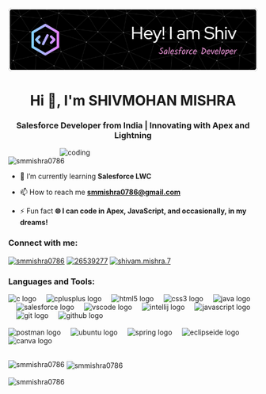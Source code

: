 ![Header](https://github.com/smmishra0786/smmishra0786/blob/main/github-header-image.png)
<h1 align="center">Hi 👋, I'm SHIVMOHAN MISHRA</h1>
<h3 align="center">Salesforce Developer from India | Innovating with Apex and Lightning</h3>
<img align="right" alt="coding" width="400" src="https://user-images.githubusercontent.com/74038190/212748842-9fcbad5b-6173-4175-8a61-521f3dbb7514.gif">
<p align="left"> <img src="https://komarev.com/ghpvc/?username=smmishra0786&label=Profile%20views&color=0e75b6&style=flat" alt="smmishra0786" /> </p>

- 🌱 I’m currently learning **Salesforce LWC**

- 📫 How to reach me **smmishra0786@gmail.com**

- ⚡ Fun fact **🌐 I can code in Apex, JavaScript, and occasionally, in my dreams!**

<h3 align="left">Connect with me:</h3>
<p align="left">
<a href="https://linkedin.com/in/smmishra0786" target="blank"><img align="center" src="https://raw.githubusercontent.com/rahuldkjain/github-profile-readme-generator/master/src/images/icons/Social/linked-in-alt.svg" alt="smmishra0786" height="30" width="40" /></a>
<a href="https://stackoverflow.com/users/26539277" target="blank"><img align="center" src="https://raw.githubusercontent.com/rahuldkjain/github-profile-readme-generator/master/src/images/icons/Social/stack-overflow.svg" alt="26539277" height="30" width="40" /></a>
<a href="https://instagram.com/shivam.mishra.7" target="blank"><img align="center" src="https://raw.githubusercontent.com/rahuldkjain/github-profile-readme-generator/master/src/images/icons/Social/instagram.svg" alt="shivam.mishra.7" height="30" width="40" /></a>
</p>

<h3 align="left">Languages and Tools:</h3>
<div align="left">
  <img src="https://cdn.jsdelivr.net/gh/devicons/devicon/icons/c/c-original.svg" height="30" alt="c logo"  />
  <img width="12" />
  <img src="https://cdn.jsdelivr.net/gh/devicons/devicon/icons/cplusplus/cplusplus-original.svg" height="30" alt="cplusplus logo"  />
  <img width="12" />
  <img src="https://cdn.jsdelivr.net/gh/devicons/devicon/icons/html5/html5-original.svg" height="30" alt="html5 logo"  />
  <img width="12" />
  <img src="https://cdn.jsdelivr.net/gh/devicons/devicon/icons/css3/css3-original.svg" height="30" alt="css3 logo"  />
  <img width="12" />
  <img src="https://cdn.jsdelivr.net/gh/devicons/devicon/icons/java/java-original.svg" height="30" alt="java logo"  />
  <img width="12" />
  <img src="https://cdn.jsdelivr.net/gh/devicons/devicon/icons/salesforce/salesforce-original.svg" height="30" alt="salesforce logo"  />
  <img width="12" />
  <img src="https://cdn.jsdelivr.net/gh/devicons/devicon/icons/vscode/vscode-original.svg" height="30" alt="vscode logo"  />
  <img width="12" />
  <img src="https://cdn.jsdelivr.net/gh/devicons/devicon/icons/intellij/intellij-original.svg" height="30" alt="intellij logo"  />
  <img width="12" />
  <img src="https://cdn.jsdelivr.net/gh/devicons/devicon/icons/javascript/javascript-original.svg" height="30" alt="javascript logo"  />
  <img width="12" />
  <img src="https://cdn.jsdelivr.net/gh/devicons/devicon/icons/git/git-original.svg" height="30" alt="git logo"  />
  <img width="12" /> 
  <img src="https://skillicons.dev/icons?i=github" height="30" alt="github logo"  />
</div><br>
<div align="left">
  <img src="https://skillicons.dev/icons?i=postman" height="30" alt="postman logo"  />
  <img width="12" />
  <img src="https://cdn.simpleicons.org/ubuntu/E95420" height="30" alt="ubuntu logo"  />
  <img width="12" />
  <img src="https://cdn.simpleicons.org/spring/6DB33F" height="30" alt="spring logo"  />
  <img width="12" />
  <img src="https://skillicons.dev/icons?i=eclipse" height="30" alt="eclipseide logo"  />
  <img width="12" />
  <img src="https://cdn.jsdelivr.net/gh/devicons/devicon/icons/canva/canva-original.svg" height="30" alt="canva logo"  />
</div><br>

<p><img align="left" src="https://github-readme-stats.vercel.app/api/top-langs?username=smmishra0786&show_icons=true&locale=en&layout=compact" alt="smmishra0786" /></p>

<p>&nbsp;<img align="center" src="https://github-readme-stats.vercel.app/api?username=smmishra0786&show_icons=true&locale=en" alt="smmishra0786" /></p>

<p><img align="center" src="https://github-readme-streak-stats.herokuapp.com/?user=smmishra0786&" alt="smmishra0786" /></p>
